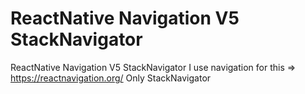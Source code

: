 # ReactNative Navigation V5 StackNavigator
 ReactNative Navigation V5 StackNavigator
I use navigation for this => https://reactnavigation.org/
Only StackNavigator
